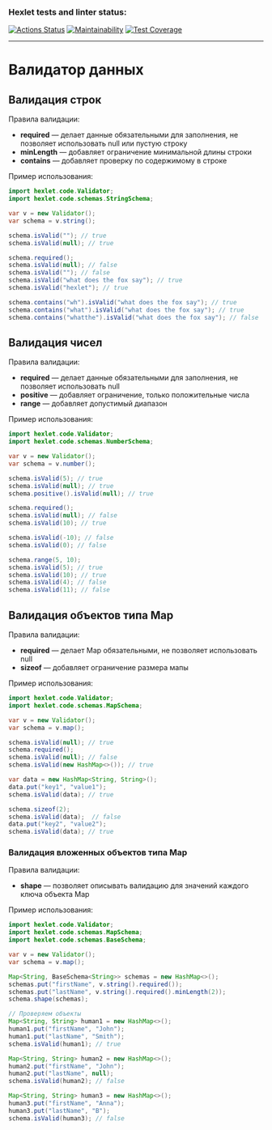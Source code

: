 ### Hexlet tests and linter status:
[![Actions Status](https://github.com/ArtMan-8/java-project-78/actions/workflows/hexlet-check.yml/badge.svg)](https://github.com/ArtMan-8/java-project-78/actions) [![Maintainability](https://api.codeclimate.com/v1/badges/04c696385b36dd31eddc/maintainability)](https://codeclimate.com/github/ArtMan-8/java-project-78/maintainability) [![Test Coverage](https://api.codeclimate.com/v1/badges/04c696385b36dd31eddc/test_coverage)](https://codeclimate.com/github/ArtMan-8/java-project-78/test_coverage) 

<hr />

# Валидатор данных

## Валидация строк
Правила валидации:
- **required** — делает данные обязательными для заполнения, не позволяет использовать null или пустую строку
- **minLength** — добавляет ограничение минимальной длины строки
- **contains** — добавляет проверку по содержимому в строке

Пример использования:
```java 
import hexlet.code.Validator;
import hexlet.code.schemas.StringSchema;

var v = new Validator();
var schema = v.string();

schema.isValid(""); // true
schema.isValid(null); // true

schema.required();
schema.isValid(null); // false
schema.isValid(""); // false
schema.isValid("what does the fox say"); // true
schema.isValid("hexlet"); // true

schema.contains("wh").isValid("what does the fox say"); // true
schema.contains("what").isValid("what does the fox say"); // true
schema.contains("whatthe").isValid("what does the fox say"); // false
```
    

## Валидация чисел
Правила валидации:
- **required** — делает данные обязательными для заполнения, не позволяет использовать null
- **positive** — добавляет ограничение, только положительные числа
- **range** — добавляет допустимый диапазон

Пример использования:
```java
import hexlet.code.Validator;
import hexlet.code.schemas.NumberSchema;

var v = new Validator();
var schema = v.number();

schema.isValid(5); // true
schema.isValid(null); // true
schema.positive().isValid(null); // true

schema.required();
schema.isValid(null); // false
schema.isValid(10); // true

schema.isValid(-10); // false
schema.isValid(0); // false

schema.range(5, 10);
schema.isValid(5); // true
schema.isValid(10); // true
schema.isValid(4); // false
schema.isValid(11); // false
```


## Валидация объектов типа Map
Правила валидации:
- **required** — делает Map обязательными, не позволяет использовать null
- **sizeof** — добавляет ограничение размера мапы

Пример использования:
```java
import hexlet.code.Validator;
import hexlet.code.schemas.MapSchema;

var v = new Validator();
var schema = v.map();

schema.isValid(null); // true
schema.required();
schema.isValid(null); // false
schema.isValid(new HashMap<>()); // true

var data = new HashMap<String, String>();
data.put("key1", "value1");
schema.isValid(data); // true

schema.sizeof(2);
schema.isValid(data);  // false
data.put("key2", "value2");
schema.isValid(data); // true
```


### Валидация вложенных объектов типа Map
Правила валидации:
- **shape** — позволяет описывать валидацию для значений каждого ключа объекта Map

Пример использования:
```java
import hexlet.code.Validator;
import hexlet.code.schemas.MapSchema;
import hexlet.code.schemas.BaseSchema;

var v = new Validator();
var schema = v.map();

Map<String, BaseSchema<String>> schemas = new HashMap<>();
schemas.put("firstName", v.string().required());
schemas.put("lastName", v.string().required().minLength(2));
schema.shape(schemas);

// Проверяем объекты
Map<String, String> human1 = new HashMap<>();
human1.put("firstName", "John");
human1.put("lastName", "Smith");
schema.isValid(human1); // true

Map<String, String> human2 = new HashMap<>();
human2.put("firstName", "John");
human2.put("lastName", null);
schema.isValid(human2); // false

Map<String, String> human3 = new HashMap<>();
human3.put("firstName", "Anna");
human3.put("lastName", "B");
schema.isValid(human3); // false
```
